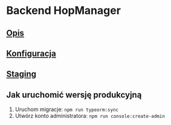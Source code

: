 # Backend HopManager

## [Opis](docs/description.md)

## [Konfiguracja](docs/env.md)

## [Staging](/docs/staging.md)

## Jak uruchomić wersję produkcyjną

1. Uruchom migracje: `npm run typeorm:sync`
2. Utwórz konto administratora: `npm run console:create-admin`
